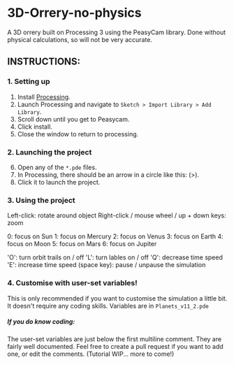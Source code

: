 # 3D-Orrery-no-physics
A 3D orrery built on Processing 3 using the PeasyCam library. Done without physical calculations, so will not be very accurate.

## INSTRUCTIONS:
### 1. Setting up
1. Install [Processing](https://processing.org/download/).
2. Launch Processing and navigate to `Sketch > Import Library > Add Library`.
3. Scroll down until you get to Peasycam.
4. Click install.
5. Close the window to return to processing.
### 2. Launching the project
6. Open any of the `*.pde` files.
7. In Processing, there should be an arrow in a circle like this: (>).
8. Click it to launch the project.
### 3. Using the project
Left-click: rotate around object
Right-click / mouse wheel / up + down keys: zoom

0: focus on Sun
1: focus on Mercury
2: focus on Venus
3: focus on Earth
4: focus on Moon
5: focus on Mars
6: focus on Jupiter

'O': turn orbit trails on / off
'L': turn lables on / off
'Q': decrease time speed
'E': increase time speed
(space key): pause / unpause the simulation

### 4. Customise with user-set variables!
This is only recommended if you want to customise the simulation a little bit.
It doesn't require any coding skills.
Variables are in `Planets_v11_2.pde`
##### If you do know coding:
The user-set variables are just below the first multiline comment.
They are fairly well documented.
Feel free to create a pull request if you want to add one, or edit the comments.
(Tutorial WIP... more to come!)
